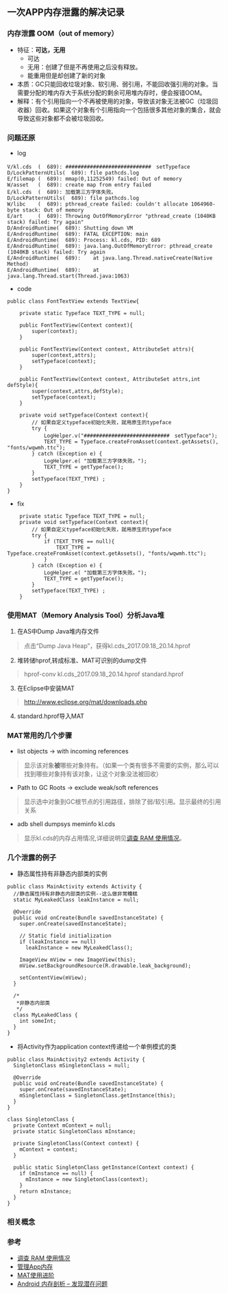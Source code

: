 ## 一次APP内存泄露的解决记录

### 内存泄露 OOM（out of memory）
- 特征：**可达，无用**
    - 可达
    - 无用：创建了但是不再使用之后没有释放。
    - 能重用但是却创建了新的对象
- 本质：GC只能回收垃圾对象、软引用、弱引用，不能回收强引用的对象。当需要分配的堆内存大于系统分配的剩余可用堆内存时，便会报错OOM。
- 解释：有个引用指向一个不再被使用的对象，导致该对象无法被GC（垃圾回收器）回收。如果这个对象有个引用指向一个包括很多其他对象的集合，就会导致这些对象都不会被垃圾回收。

### 问题还原
- log
```
V/kl.cds  (  689): ############################　setTypeface
D/LockPatternUtils(  689): file pathcds.log
E/filemap (  689): mmap(0,11252549) failed: Out of memory
W/asset   (  689): create map from entry failed
E/kl.cds  (  689): 加载第三方字体失败。
D/LockPatternUtils(  689): file pathcds.log
W/libc    (  689): pthread_create failed: couldn't allocate 1064960-byte stack: Out of memory
E/art     (  689): Throwing OutOfMemoryError "pthread_create (1040KB stack) failed: Try again"
D/AndroidRuntime(  689): Shutting down VM
E/AndroidRuntime(  689): FATAL EXCEPTION: main
E/AndroidRuntime(  689): Process: kl.cds, PID: 689
E/AndroidRuntime(  689): java.lang.OutOfMemoryError: pthread_create (1040KB stack) failed: Try again
E/AndroidRuntime(  689): 	at java.lang.Thread.nativeCreate(Native Method)
E/AndroidRuntime(  689): 	at java.lang.Thread.start(Thread.java:1063)
```

- code
```
public class FontTextView extends TextView{

    private static Typeface TEXT_TYPE = null;

    public FontTextView(Context context){
        super(context);
    }

    public FontTextView(Context context, AttributeSet attrs){
        super(context,attrs);
        setTypeface(context);
    }

    public FontTextView(Context context, AttributeSet attrs,int defStyle){
        super(context,attrs,defStyle);
        setTypeface(context);
    }

    private void setTypeface(Context context){
        // 如果自定义typeface初始化失败，就用原生的typeface
        try {
            LogHelper.v("############################　setTypeface");
            TEXT_TYPE = Typeface.createFromAsset(context.getAssets(), "fonts/wqwmh.ttc");
        } catch (Exception e) {
            LogHelper.e( "加载第三方字体失败。");
            TEXT_TYPE = getTypeface();
        }
        setTypeface(TEXT_TYPE) ;
    }
}

```
- fix
```
    private static Typeface TEXT_TYPE = null;
    private void setTypeface(Context context){
        // 如果自定义typeface初始化失败，就用原生的typeface
        try {
            if (TEXT_TYPE == null){
                TEXT_TYPE = Typeface.createFromAsset(context.getAssets(), "fonts/wqwmh.ttc");
            }
        } catch (Exception e) {
            LogHelper.e( "加载第三方字体失败。");
            TEXT_TYPE = getTypeface();
        }
        setTypeface(TEXT_TYPE) ;
    }
```


### 使用MAT（Memory Analysis Tool）分析Java堆
1. 在AS中Dump Java堆内存文件
> 点击“Dump Java Heap”，获得kl.cds_2017.09.18_20.14.hprof
2. 堆转储hprof,转成标准、MAT可识别的dump文件
> hprof-conv kl.cds_2017.09.18_20.14.hprof standard.hprof
3. 在Eclipse中安装MAT
> http://www.eclipse.org/mat/downloads.php
4. standard.hprof导入MAT

### MAT常用的几个步骤
- list objects -> with incoming references
> 显示该对象**被**哪些对象持有。（如果一个类有很多不需要的实例，那么可以找到哪些对象持有该对象，让这个对象没法被回收）
- Path to GC Roots -> exclude weak/soft references
> 显示选中对象到GC根节点的引用路径，排除了弱/软引用。显示最终的引用关系
- adb shell dumpsys meminfo kl.cds
> 显示kl.cds的内存占用情况,详细说明见[调查 RAM 使用情况](https://developer.android.com/studio/profile/investigate-ram.html#ViewingAllocations)。

### 几个泄露的例子
- 静态属性持有非静态内部类的实例
```
public class MainActivity extends Activity {
  //静态属性持有非静态内部类的实例--这么做非常糟糕
  static MyLeakedClass leakInstance = null;
 
  @Override
  public void onCreate(Bundle savedInstanceState) {
    super.onCreate(savedInstanceState);
 
    // Static field initialization
    if (leakInstance == null)
      leakInstance = new MyLeakedClass();
 
    ImageView mView = new ImageView(this);
    mView.setBackgroundResource(R.drawable.leak_background);
 
    setContentView(mView);
  }
 
  /*
   *非静态内部类
   */
  class MyLeakedClass {
    int someInt;
  }
}
```
- 将Activity作为application context传递给一个单例模式的类
```
public class MainActivity2 extends Activity {
  SingletonClass mSingletonClass = null;
 
  @Override
  public void onCreate(Bundle savedInstanceState) {
    super.onCreate(savedInstanceState);
    mSingletonClass = SingletonClass.getInstance(this);
  }
}
 
class SingletonClass {
  private Context mContext = null;
  private static SingletonClass mInstance;
 
  private SingletonClass(Context context) {
    mContext = context;
  }
 
  public static SingletonClass getInstance(Context context) {
    if (mInstance == null) {
      mInstance = new SingletonClass(context);
    }
    return mInstance;
  }
}
```


### 相关概念


### 参考
- [调查 RAM 使用情况](https://developer.android.com/studio/profile/investigate-ram.html#ViewingAllocations)
- [管理App内存](http://www.jianshu.com/p/d061fa36a0d9)
- [MAT使用进阶](http://www.jianshu.com/p/c8e0f8748ac0)  
- [Android 内存剖析 – 发现潜在问题](http://www.importnew.com/2433.html)
